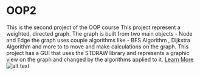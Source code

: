 # OOP2
This is the second project of the OOP course 
This project represent a weighted, directed graph. 
The graph is built from two main objects - Node and Edge 
the graph uses couple algorithms like - BFS Algorithm , Dijkstra Algorithm and more to to move and make calculations on the graph. 
This project has a GUI that uses the STDRAW library and represents a graphic view on the graph and changed by the algorithms applied to it.  [Learn More](https://github.com/annagitel/OOP2/wiki)
![alt text](https://user-images.githubusercontent.com/57480476/71781586-26961480-2fd9-11ea-930d-95a10c585d58.png)
